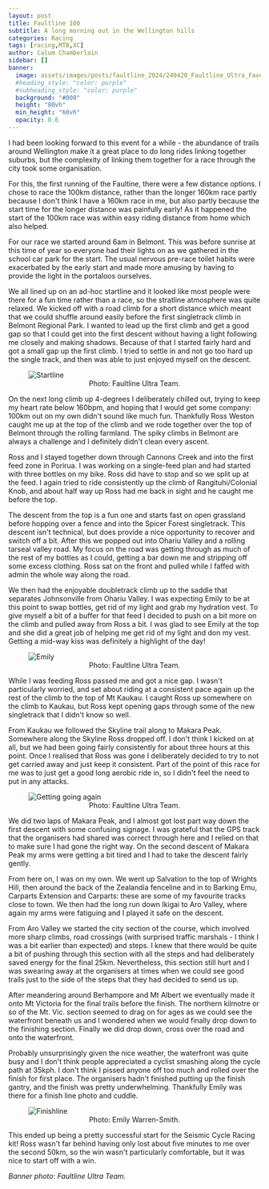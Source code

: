 ```yaml
---
layout: post
title: Faultline 100
subtitle: A long morning out in the Wellington hills
categories: Racing
tags: [racing,MTB,XC]
author: Calum Chamberlain
sidebar: []
banner:
  image: assets/images/posts/faultline_2024/240420_Faultline_Ultra_Favorites-2.jpg
  #heading_style: "color: purple"
  #subheading_style: "color: purple"
  background: "#000"
  height: "80vh"
  min_height: "60vh"
  opacity: 0.6
---
```



I had been looking forward to this event for a while - the abundance of trails around
Wellington make it a great place to do long rides linking together suburbs, but the
complexity of linking them together for a race through the city took some organisation.

For this, the first running of the Faultine, there were a few distance options.
I chose to race the 100km distance, rather than the longer 160km race partly because
I don't think I have a 160km race in me, but also partly because the start time for
the longer distance was painfully early! As it happened the start of the 100km race was
within easy riding distance from home which also helped.

For our race we started around 6am in Belmont. This was before sunrise at this time
of year so everyone had their lights on as we gathered in the school car park for the start.
The usual nervous pre-race toilet habits were exacerbated by the early start
and made more amusing by having to provide the light in the portaloos ourselves.

We all lined up on an ad-hoc startline and it looked like most people were there for a fun time
rather than a race, so the stratline atmosphere was quite relaxed. We kicked off with a road 
climb for a short distance which meant that we could shuffle around easily before the first 
singletrack climb in Belmont Regional Park. I wanted to lead up the first climb and get a good gap
so that I could get into the first descent without having a light following me closely and making shadows.
Because of that I started fairly hard and got a small gap up the first climb. I tried to settle
in and not go too hard up the single track, and then was able to just enjoyed myself on the descent.

<figure>
  <img src="../../../../assets/images/posts/faultline_2024/startline.png" alt="Startline"/>
  <center><figcaption>Photo: Faultline Ultra Team.</figcaption></center>
</figure>

On the next long climb up 4-degrees I deliberately chilled out, trying to keep my heart rate below 
160bpm, and hoping that I would get some company: 100km out on my own didn't sound like much
fun. Thankfully Ross Weston caught me up at the top of the climb and we rode together over the top
of Belmont through the rolling farmland. The spiky climbs in Belmont are always a challenge and
I definitely didn't clean every ascent.

Ross and I stayed together down through Cannons Creek and into the first feed zone in Porirua.
I was working on a single-feed plan and had started with three bottles on my bike. Ross did have to
stop and so we split up at the feed. I again tried to ride consistently up the climb of 
Rangituhi/Colonial Knob, and about half way up Ross had me back in sight and he caught me before
the top.

The descent from the top is a fun one and starts fast on open grassland before hopping over a fence
and into the Spicer Forest singletrack. This descent isn't technical, but does provide a nice 
opportunity to recover and switch off a bit. After this we popped out into Ohariu Valley and a
rolling tarseal valley road. My focus on the road was getting through as much of the rest of my
bottles as I could, getting a bar down me and stripping off some excess clothing. Ross sat on
the front and pulled while I faffed with admin the whole way along the road.

We then had the enjoyable doubletrack climb up to the saddle that separates Johnsonville from 
Ohariu Valley. I was expecting Emily to be at this point to swap bottles, get rid of my light
and grab my hydration vest. To give myself a bit of a buffer for that feed I decided to push on 
a bit more on the climb and pulled away from Ross a bit. I was glad to see Emily at the top and
she did a great job of helping me get rid of my light and don my vest. Getting a mid-way kiss
was definitely a highlight of the day!

<figure>
    <img src="../../../../assets/images/posts/faultline_2024/kiss.png" alt="Emily"/>
    <center><figcaption>Photo: Faultline Ultra Team.</figcaption></center>
</figure>

While I was feeding Ross passed me and got a nice gap. I wasn't particularly worried, and set
about riding at a consistent pace again up the rest of the climb to the top of Mt Kaukau. I caught
Ross up somewhere on the climb to Kaukau, but Ross kept opening gaps through some of the new
singletrack that I didn't know so well.

From Kaukau we followed the Skyline trail along to Makara Peak. Somewhere along the Skyline Ross
dropped off. I don't think I kicked on at all, but we had been going fairly consistently for about
three hours at this point. Once I realised that Ross was gone I deliberately decided to try to
not get carried away and just keep it consistent. Part of the point of this race for me was to
just get a good long aerobic ride in, so I didn't feel the need to put in any attacks.

<figure>                                                                                    
    <img src="../../../../assets/images/posts/faultline_2024/depart.png" alt="Getting going again"/>
    <center><figcaption>Photo: Faultline Ultra Team.</figcaption></center>                  
</figure> 

We did two laps of Makara Peak, and I almost got lost part way down the first descent with some 
confusing signage. I was grateful that the GPS track that the organisers had shared was correct
through here and I relied on that to make sure I had gone the right way. On the second descent
of Makara Peak my arms were getting a bit tired and I had to take the descent fairly gently.

From here on, I was on my own. We went up Salvation to the top of Wrights Hill, then around the back
of the Zealandia fenceline and in to Barking Emu, Carparts Extension and Carparts: these are some of my
favourite tracks close to town. We then had the long run down Ikigai to Aro Valley, where again my arms were 
fatiguing and I played it safe on the descent. 

From Aro Valley we started the city section of the course, which involved more sharp climbs,
road crossings (with surprised traffic marshals - I think I was a bit earlier than expected)
and steps. I knew that there would be quite a bit of pushing through this section with all the
steps and had deliberately saved energy for the final 25km. Nevertheless, this section still
hurt and I was swearing away at the organisers at times when we could see good trails just to
the side of the steps that they had decided to send us up.

After meandering around Berhampore and Mt Albert we eventually made it onto Mt Victoria for
the final trails before the finish. The northern kilmotre or so of the Mt. Vic. section 
seemed to drag on for ages as we could see the waterfront beneath us and I wondered when we 
would finally drop down to the finishing section. Finally we did drop down, cross over the road 
and onto the waterfront. 

Probably unsurprisingly given the nice weather, the waterfront was
quite busy and I don't think people appreciated a cyclist smashing along the cycle path at 35kph.
I don't think I pissed anyone off too much and rolled over the finish for first place. The
organisers hadn't finished putting up the finish gantry, and the finish was pretty underwhelming.
Thankfully Emily was there for a finish line photo and cuddle.

<figure>                                                                                    
    <img src="https://dgtzuqphqg23d.cloudfront.net/ReID8WxuAZ4bVgog_ZjnrnvlWmpgY5UIVMQW3926ccU-1536x2048.jpg" alt="Finishline"/>
    <center><figcaption>Photo: Emily Warren-Smith.</figcaption></center>                  
</figure>

This ended up being a pretty successful start for the Seismic Cycle Racing kit! Ross wasn't far behind
having only lost about five minutes to me over the second 50km, so the win wasn't particularly 
comfortable, but it was nice to start off with a win.


<div class="strava-embed-placeholder" data-embed-type="activity" data-embed-id="11220064283" data-style="standard"></div><script src="https://strava-embeds.com/embed.js"></script>

*Banner photo: Faultline Ultra Team.*
